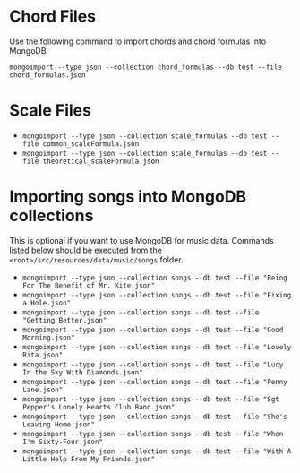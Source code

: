 
# Chord Files

Use the following command to import chords and chord formulas into MongoDB

`mongoimport --type json --collection chord_formulas --db test --file chord_formulas.json`

# Scale Files
* `mongoimport --type json --collection scale_formulas --db test --file common_scaleFormula.json`
* `mongoimport --type json --collection scale_formulas --db test --file theoretical_scaleFormula.json`

# Importing songs into MongoDB collections
This is optional if you want to use MongoDB for music data. Commands listed below should be
executed from the `<root>/src/resources/data/music/songs` folder.
* `mongoimport --type json --collection songs --db test --file "Being For The Benefit of Mr. Kite.json"`
* `mongoimport --type json --collection songs --db test --file "Fixing a Hole.json"`
* `mongoimport --type json --collection songs --db test --file "Getting Better.json"`
* `mongoimport --type json --collection songs --db test --file "Good Morning.json"`
* `mongoimport --type json --collection songs --db test --file "Lovely Rita.json"`
* `mongoimport --type json --collection songs --db test --file "Lucy In the Sky With Diamonds.json"`
* `mongoimport --type json --collection songs --db test --file "Penny Lane.json"`
* `mongoimport --type json --collection songs --db test --file "Sgt Pepper's Lonely Hearts Club Band.json"`
* `mongoimport --type json --collection songs --db test --file "She's Leaving Home.json"`
* `mongoimport --type json --collection songs --db test --file "When I'm Sixty-Four.json"`
* `mongoimport --type json --collection songs --db test --file "With A Little Help From My Friends.json"`